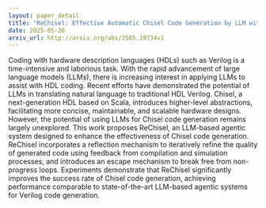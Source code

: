 ```yaml
---
layout: paper_detail
title: "ReChisel: Effective Automatic Chisel Code Generation by LLM with Reflection"
date: 2025-05-26
arxiv_url: http://arxiv.org/abs/2505.19734v1
---
```


Coding with hardware description languages (HDLs) such as Verilog is a time-intensive and laborious task. With the rapid advancement of large language models (LLMs), there is increasing interest in applying LLMs to assist with HDL coding. Recent efforts have demonstrated the potential of LLMs in translating natural language to traditional HDL Verilog. Chisel, a next-generation HDL based on Scala, introduces higher-level abstractions, facilitating more concise, maintainable, and scalable hardware designs. However, the potential of using LLMs for Chisel code generation remains largely unexplored. This work proposes ReChisel, an LLM-based agentic system designed to enhance the effectiveness of Chisel code generation. ReChisel incorporates a reflection mechanism to iteratively refine the quality of generated code using feedback from compilation and simulation processes, and introduces an escape mechanism to break free from non-progress loops. Experiments demonstrate that ReChisel significantly improves the success rate of Chisel code generation, achieving performance comparable to state-of-the-art LLM-based agentic systems for Verilog code generation.
